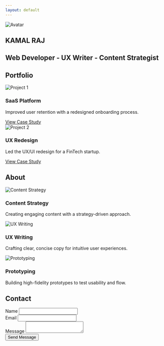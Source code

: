 ```yaml
---
layout: default
---
```


<section id="hero">
    <div class="container">
        <img src="{{ '/assets/images/persona.png' | relative_url }}" alt="Avatar">
        <h1>KAMAL RAJ</h1>
        <div class="divider"></div>
        <h2>Web Developer - UX Writer - Content Strategist</h2>
    </div>
</section>

<section id="projects">
    <div class="container">
        <h2>Portfolio</h2>
        <div class="projects-grid">
            <div class="project-card">
                <img src="{{ '/assets/images/ecommerce.jpg' | relative_url }}" alt="Project 1">
                <h3>SaaS Platform</h3>
                <p>Improved user retention with a redesigned onboarding process.</p>
                <a href="#" class="btn">View Case Study</a>
            </div>
            <div class="project-card">
                <img src="{{ '/assets/images/project-management (1).png' | relative_url }}" alt="Project 2">
                <h3>UX Redesign</h3>
                <p>Led the UX/UI redesign for a FinTech startup.</p>
                <a href="#" class="btn">View Case Study</a>
            </div>
        </div>
    </div>
</section>

<section id="about">
    <div class="container">
        <h2>About</h2>
        <div class="skills-grid">
            <div class="skill-card">
                <img src="{{ '/assets/images/skills.gif' | relative_url }}" alt="Content Strategy">
                <h3>Content Strategy</h3>
                <p>Creating engaging content with a strategy-driven approach.</p>
            </div>
            <div class="skill-card">
                <img src="{{ '/assets/images/prototype.png' | relative_url }}" alt="UX Writing">
                <h3>UX Writing</h3>
                <p>Crafting clear, concise copy for intuitive user experiences.</p>
            </div>
            <div class="skill-card">
                <img src="{{ '/assets/images/prototype.png' | relative_url }}" alt="Prototyping">
                <h3>Prototyping</h3>
                <p>Building high-fidelity prototypes to test usability and flow.</p>
            </div>
        </div>
    </div>
</section>

<section id="contact">
    <div class="container">
        <h2>Contact</h2>
        <div class="contact-form">
            <form action="https://formspree.io/f/your-form-id" method="POST">
                <div class="form-group">
                    <label for="name">Name</label>
                    <input type="text" id="name" name="name" required>
                </div>
                <div class="form-group">
                    <label for="email">Email</label>
                    <input type="email" id="email" name="email" required>
                </div>
                <div class="form-group">
                    <label for="message">Message</label>
                    <textarea id="message" name="message" required></textarea>
                </div>
                <button type="submit" class="submit-btn">Send Message</button>
            </form>
        </div>
    </div>
</section>


